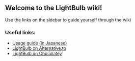 ## Welcome to the LightBulb wiki!

Use the links on the sidebar to guide yourself through the wiki

### Useful links:

- [Usage guide (in Japanese)](http://www.gigafree.net/system/display/LightBulb.html)
- [LightBulb on Alternative.to](https://alternativeto.net/software/lightbulb)
- [LightBulb on Chocolatey](https://chocolatey.org/packages/lightbulb)